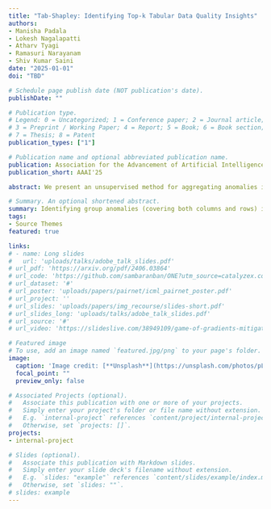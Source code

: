 ```yaml
---
title: "Tab-Shapley: Identifying Top-k Tabular Data Quality Insights"
authors:
- Manisha Padala
- Lokesh Nagalapatti
- Atharv Tyagi 
- Ramasuri Narayanam
- Shiv Kumar Saini 
date: "2025-01-01"
doi: "TBD"

# Schedule page publish date (NOT publication's date).
publishDate: ""

# Publication type.
# Legend: 0 = Uncategorized; 1 = Conference paper; 2 = Journal article;
# 3 = Preprint / Working Paper; 4 = Report; 5 = Book; 6 = Book section;
# 7 = Thesis; 8 = Patent
publication_types: ["1"]

# Publication name and optional abbreviated publication name.
publication: Association for the Advancement of Artificial Intelligence (AAAI)
publication_short: AAAI'25

abstract: We present an unsupervised method for aggregating anomalies in tabular datasets by identifying the top-$k$ tabular data quality insights. Each insight consists of a set of anomalous attributes and the corresponding subsets of records that serve as evidence to the user. The process of identifying these insight blocks is challenging due to (i) the absence of labeled anomalies, (ii) the exponential size of the subset search space, and (iii) the complex dependencies among attributes, which obscure the true sources of anomalies. Simple frequency-based methods fail to capture these dependencies, leading to inaccurate results. To address this, we introduce Tab-Shapley, a cooperative game theory based framework that uses Shapley values to quantify the contribution of each attribute to the data's anomalous nature. While calculating Shapley values typically requires exponential time, we show that our game admits a closed-form solution, making the computation efficient. We validate the effectiveness of our approach through empirical analysis on real-world tabular datasets with ground-truth anomaly labels.

# Summary. An optional shortened abstract.
summary: Identifying group anomalies (covering both columns and rows) in Tabular Data using Game theoretic models.
tags:
- Source Themes
featured: true

links:
# - name: Long slides
#   url: 'uploads/talks/adobe_talk_slides.pdf'
# url_pdf: 'https://arxiv.org/pdf/2406.03864'
# url_code: 'https://github.com/sambaranban/ONE?utm_source=catalyzex.com'
# url_dataset: '#'
# url_poster: 'uploads/papers/pairnet/icml_pairnet_poster.pdf'
# url_project: ''
# url_slides: 'uploads/papers/img_recourse/slides-short.pdf'
# url_slides_long: 'uploads/talks/adobe_talk_slides.pdf'
# url_source: '#'
# url_video: 'https://slideslive.com/38949109/game-of-gradients-mitigating-irrelevant-clients-in-federated-learning'

# Featured image
# To use, add an image named `featured.jpg/png` to your page's folder. 
image:
  caption: 'Image credit: [**Unsplash**](https://unsplash.com/photos/pLCdAaMFLTE)'
  focal_point: ""
  preview_only: false

# Associated Projects (optional).
#   Associate this publication with one or more of your projects.
#   Simply enter your project's folder or file name without extension.
#   E.g. `internal-project` references `content/project/internal-project/index.md`.
#   Otherwise, set `projects: []`.
projects:
- internal-project

# Slides (optional).
#   Associate this publication with Markdown slides.
#   Simply enter your slide deck's filename without extension.
#   E.g. `slides: "example"` references `content/slides/example/index.md`.
#   Otherwise, set `slides: ""`.
# slides: example
---
```

<!-- 
{{% callout note %}}
Click the *Cite* button above to demo the feature to enable visitors to import publication metadata into their reference management software.
{{% /callout %}}

{{% callout note %}}
Create your slides in Markdown - click the *Slides* button to check out the example.
{{% /callout %}}

Supplementary notes can be added here, including [code, math, and images](https://wowchemy.com/docs/writing-markdown-latex/). -->
